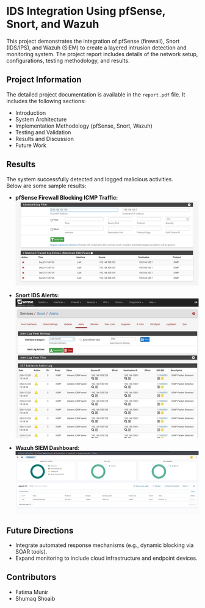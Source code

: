 # IDS Integration Using pfSense, Snort, and Wazuh

This project demonstrates the integration of pfSense (firewall), Snort (IDS/IPS), and Wazuh (SIEM) to create a layered intrusion detection and monitoring system. The project report includes details of the network setup, configurations, testing methodology, and results.

## Project Information
The detailed project documentation is available in the `report.pdf` file. It includes the following sections:

- Introduction  
- System Architecture  
- Implementation Methodology (pfSense, Snort, Wazuh)  
- Testing and Validation  
- Results and Discussion  
- Future Work
  
## Results
The system successfully detected and logged malicious activities.  
Below are some sample results:

- **pfSense Firewall Blocking ICMP Traffic:**  
  ![pfSense Screenshot](images/pfsense.png)

- **Snort IDS Alerts:**  
  ![Snort Screenshot](images/SnortIDS.png)

- **Wazuh SIEM Dashboard:**  
  ![Wazuh Screenshot](images/Wazuh.png)

## Future Directions
- Integrate automated response mechanisms (e.g., dynamic blocking via SOAR tools).
- Expand monitoring to include cloud infrastructure and endpoint devices.

## Contributors
- Fatima Munir  
- Shumaq Shoaib  
